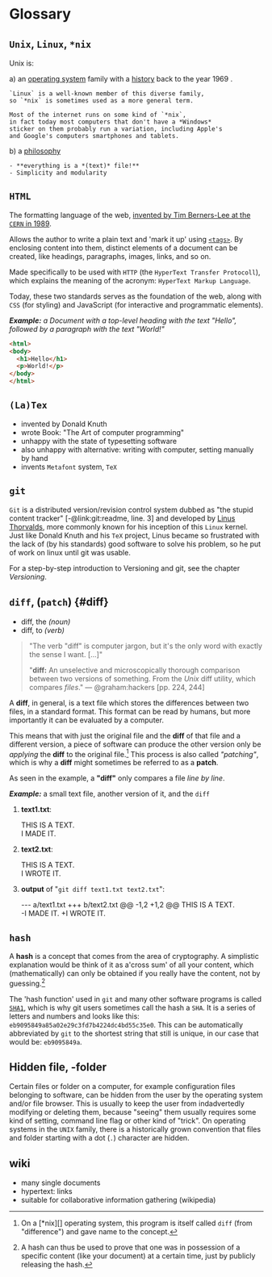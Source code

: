 # Glossary

## `Unix`, `Linux`, `*nix`

Unix is:

a) an [operating system][os] family with a [history] back to the year 1969 .

    `Linux` is a well-known member of this diverse family, 
    so `*nix` is sometimes used as a more general term.
    
    Most of the internet runs on some kind of `*nix`, 
    in fact today most computers that don't have a *Windows* 
    sticker on them probably run a variation, including Apple's 
    and Google's computers smartphones and tablets.

[os]: https://en.wikipedia.org/wiki/Operating_system
[history]: https://en.wikipedia.org/wiki/Unix

b) a [philosophy](https://en.wikipedia.org/wiki/Unix_philosophy)

    - **everything is a *(text)* file!**
    - Simplicity and modularity


## `HTML`

The formatting language of the web, [invented by Tim Berners-Lee at the `CERN` in 1989](http://www.w3.org/History/1989/proposal.html).

Allows the author to write a plain text and 'mark it up' using [`<tags>`](http://www.w3.org/History/19921103-hypertext/hypertext/WWW/MarkUp/Tags.html). 
By enclosing content into them, distinct elements of a document can be created, like headings, paragraphs, images, links, and so on.
  
Made specifically to be used with `HTTP` (the `HyperText Transfer Protocoll`), which explains the meaning of the acronym: `HyperText Markup Language`.

Today, these two standards serves as the foundation of the web, along with `CSS` (for styling) and JavaScript (for interactive and programmatic elements).

  ***Example:** 
  a Document with a top-level heading with the text "Hello", followed by a paragraph with the text "World!"*

```html
<html>
<body>
  <h1>Hello</h1>
  <p>World!</p>
</body>
</html>
```


## `(La)Tex`

- invented by Donald Knuth
- wrote Book: "The Art of computer programming"
- unhappy with the state of typesetting software
- also unhappy with alternative: writing with computer, setting manually by hand
- invents `Metafont` system, `TeX`

## `git`

`Git` is a distributed version/revision control system dubbed as "the stupid content tracker" [-@link:git:readme, line. 3] and developed by [Linus Thorvalds](https://en.wikipedia.org/wiki/Linus_Torvalds), more commonly known for his inception of this `Linux` kernel.
Just like Donald Knuth and his `TeX` project, Linus became so frustrated with the lack of (by his standards) good software to solve his problem, so he put of work on linux until git was usable.

For a step-by-step introduction to Versioning and git, see the chapter *Versioning*.



## `diff`, (`patch`) {#diff}

- diff, the *(noun)*
- diff, to *(verb)*

> "The verb "diff" is computer jargon, but it's the only word with exactly the sense I want. […]"
> 
> "**diff:** An unselective and microscopically thorough comparison between two versions of something.
>  From the *Unix* diff utility, which compares *files*." — @graham:hackers [pp. 224, 244]

A **diff**, in general, is a text file which stores the differences between two files, in a standard format. This format can be read by humans, but more importantly it can be evaluated by a computer. 

This means that with just the original file and the **diff** of that file and a different version, a piece of software can produce the other version only be *applying* the **diff** to the original file.[^fn-diff] 
This process is also called *"patching"*, which is why a **diff** might sometimes be referred to as a **patch**.

As seen in the example, a **"diff"** only compares a file *line by line*.

  ***Example:***
  a small text file, another version of it, and the `diff`

1.   **text1.txt**:

        THIS IS A TEXT.  
        I MADE IT.

2.   **text2.txt**:

        THIS IS A TEXT.  
        I WROTE IT.

3.   **output** of "`git diff text1.txt text2.txt`":

        --- a/text1.txt
        +++ b/text2.txt
        @@ -1,2 +1,2 @@
         THIS IS A TEXT.  
        -I MADE IT.
        +I WROTE IT.


[^fn-diff]: On a [*nix][] operating system, this program is itself called `diff` (from "difference") and gave name to the concept.


## `hash`
A **hash** is a concept that comes from the area of cryptography. 
A simplistic explanation would be think of it as a'cross sum' of all your content, 
which (mathematically) can only be obtained if you really have the content, not by guessing.[^fn-hash] 

The 'hash function' used in `git` and many other software programs is called [`SHA1`](https://en.wikipedia.org/wiki/Sha1), which is why git users sometimes call the hash a `SHA`. 
It is a series of letters and numbers and looks like this: `eb9095849a85a02e29c3fd7b4224dc4bd55c35e0`. 
This can be automatically abbreviated by `git` to the shortest string that still is unique, in our case that would be: `eb9095849a`.

[^fn-hash]: A hash can thus be used to prove that one was in possession of a specific content (like your document) at a certain time, just by publicly releasing the hash.


## Hidden file, -folder

Certain files or folder on a computer, 
for example configuration files belonging to software, 
can be hidden from the user by the operating system and/or file browser.
This is usually to keep the user from indadvertedly modifying or deleting them, because "seeing" them usually requires some kind of setting, command line flag or other kind of "trick".
On operating systems in the `UNIX` family, there is a historically grown convention that files and folder starting with a dot (`.`) character are hidden.



## wiki

- many single documents
- hypertext: links
- suitable for collaborative information gathering (wikipedia)

